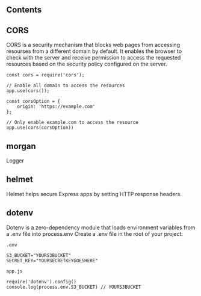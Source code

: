 ## Contents


## CORS
CORS is a security mechanism that blocks web pages from accessing resourses from a different domain by default. It enables the browser to check with the server and receive permission to access the requested resources based on the security policy configured on the server.
```
const cors = require('cors');

// Enable all domain to access the resources
app.use(cors());

const corsOption = {
    origin: 'https://example.com'
};

// Only enable example.com to access the resource
app.use(cors(corsOption))
```

## morgan
Logger
## helmet
Helmet helps secure Express apps by setting HTTP response headers.
## dotenv
Dotenv is a zero-dependency module that loads environment variables from a .env file into process.env
Create a .env file in the root of your project:

`.env`
```
S3_BUCKET="YOURS3BUCKET"
SECRET_KEY="YOURSECRETKEYGOESHERE"
```
`app.js`
```
require('dotenv').config()
console.log(process.env.S3_BUCKET) // YOURS3BUCKET
```